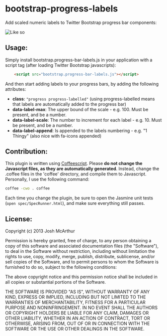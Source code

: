 bootstrap-progress-labels
=========================

Add scaled numeric labels to Twitter Bootstrap progress bar components:

![Like so](progressbar.png)

Usage:
---

Simply install bootstrap.progress-bar-labels.js in your application with a script tag (after loading Twitter Bootstrap javascripts):

``` html 
	<script src="bootstrap.progress-bar-labels.js"></script>
```

And then start adding labels to your progress bars, by adding the following attributes:

* **class**: `"progress progress-labelled"` (using progress-labelled means that labels are automatically added to the progress bar)
* **data-label-max**: The upper bound of the scale - e.g. 100. Must be present, and be a number.
* **data-label-scale**: The number to increment for each label - e.g. 10. Must be present, and be a number.
* **data-label-append**: Is appended to the labels numbering - e.g. "1 Thingy" (also nice with fa-icons appended)

Contribution:
---

This plugin is written using [Coffeescript](http://coffeescript.org). Please **do not change the Javascript files, as they are automatically generated**. Instead, change the .coffee files in the 'coffee' directory, and compile them to Javascript. Personally, I use the following command:

``` bash
coffee -cwo . coffee
```

Each time you change the plugin, be sure to open the Jasmine unit tests (`open spec/SpecRunner.html`), and make sure everything still passes.

License:
---

Copyright (c) 2013 Josh McArthur

Permission is hereby granted, free of charge, to any person obtaining a copy of this software and associated documentation files (the "Software"), to deal in the Software without restriction, including without limitation the rights to use, copy, modify, merge, publish, distribute, sublicense, and/or sell copies of the Software, and to permit persons to whom the Software is furnished to do so, subject to the following conditions:

The above copyright notice and this permission notice shall be included in all copies or substantial portions of the Software.

THE SOFTWARE IS PROVIDED "AS IS", WITHOUT WARRANTY OF ANY KIND, EXPRESS OR IMPLIED, INCLUDING BUT NOT LIMITED TO THE WARRANTIES OF MERCHANTABILITY, FITNESS FOR A PARTICULAR PURPOSE AND NONINFRINGEMENT. IN NO EVENT SHALL THE AUTHORS OR COPYRIGHT HOLDERS BE LIABLE FOR ANY CLAIM, DAMAGES OR OTHER LIABILITY, WHETHER IN AN ACTION OF CONTRACT, TORT OR OTHERWISE, ARISING FROM, OUT OF OR IN CONNECTION WITH THE SOFTWARE OR THE USE OR OTHER DEALINGS IN THE SOFTWARE.

